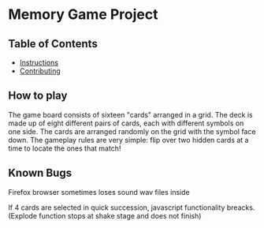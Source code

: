 # Memory Game Project

## Table of Contents

* [Instructions](#instructions)
* [Contributing](#contributing)

## How to play

The game board consists of sixteen "cards" arranged in a grid. The deck is made up of eight different pairs of cards, each with different symbols on one side. The cards are arranged randomly on the grid with the symbol face down. The gameplay rules are very simple: flip over two hidden cards at a time to locate the ones that match!

## Known Bugs

Firefox browser sometimes loses sound wav files inside <audio> tag. Restarting browser fixes problem.

If 4 cards are selected in quick succession, javascript functionality breacks. (Explode function stops at shake stage and does not finish)
